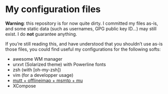 # My configuration files

**Warning**: this repository is for now quite dirty. I committed my files as-is,
and some static data (such as usernames, GPG public key ID…) may still exist. I
do **not** guarantee anything.

If you’re still reading this, and have understood that you shouldn’t use as-is
those files, you could find useful my configurations for the following softs:

- awesome WM manager
- urxvt (Solarized theme) with Powerline fonts
- zsh (with [oh-my-zsh])
- vim (for a developper usage)
- [mutt + offlineimap + msmtp + mu](http://dev.gentoo.org/~tomka/mail.html)
- XCompose
